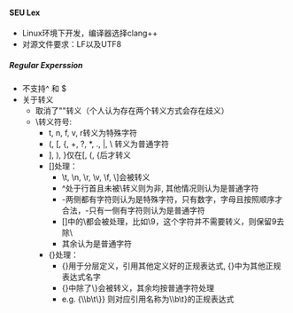 #### SEU Lex
- Linux环境下开发，编译器选择clang++
- 对源文件要求：LF以及UTF8
##### Regular Experssion
- 不支持^ 和 $
- 关于转义
    - 取消了""转义（个人认为存在两个转义方式会存在歧义）
    - \转义符号: 
        - t, n, f, v, r转义为特殊字符
        - (, [, {, +, ?, *, ., |, \ 转义为普通字符
        - ], ), }仅在[, (, {后才转义
        - []处理：
            - \t, \n, \r, \v, \f, \\]会被转义
            - ^处于行首且未被\转义则为非, 其他情况则认为是普通字符
            - -两侧都有字符则认为是特殊字符，只有数字，字母且按照顺序才合法，-只有一侧有字符则认为是普通字符
            - []中的\都会被处理，比如\9，这个字符并不需要转义，则保留9去除\
            - 其余认为是普通字符
        - {}处理：
            - {}用于分层定义，引用其他定义好的正规表达式, {}中为其他正规表达式名字
            - {}中除了\\}会被转义，其余均按普通字符处理
            - e.g. {\\\\b\t\\}} 则对应引用名称为\\\\b\t}的正规表达式